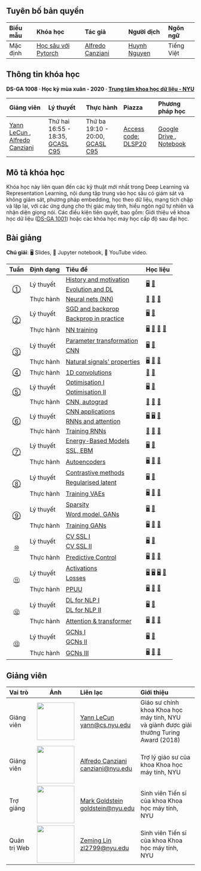## Tuyên bố bản quyền
<table>
<!-- =============================== HEADER ================================ -->
  <thead>
    <tr>
      <th align="left">Biểu mẫu</th>
      <th align="left">Khóa học</th>
      <th align="left">Tác giả</th>
      <th align="left">Người dịch</th>
      <th align="left">Ngôn ngữ</th>
    </tr>
  </thead>
  <tbody>
<!-- =============================== BODY ================================ -->
    <tr>
      <td rowspan="1">Mặc định</td>
      <td rowspan="1"><a href="https://www.youtube.com/playlist?list=PLLHTzKZzVU9eaEyErdV26ikyolxOsz6mq">Học sâu với Pytorch</td>
      <td rowspan="1"><a href="https://twitter.com/alfcnz">Alfredo Canziani</td>
      <td rowspan="1"><a href="/https:/twitter.com/NguynTnHuynh1">Huynh Nguyen</td>
      <td rowspan="1">Tiếng Việt</td>
    </tr>
  </tbody>
</table>

## Thông tin khóa học

**DS-GA 1008 · Học kỳ mùa xuân - 2020 · [Trung tâm khoa học dữ liệu - NYU](http://cds.nyu.edu/)**

<table>
<!-- =============================== HEADER ================================ -->
  <thead>
    <tr>
      <th align="left">Giảng viên</th>
      <th align="left">Lý thuyết</th>
      <th align="left">Thực hành</th>
      <th align="left">Piazza</th>
      <th align="left">Phương pháp học</th>
    </tr>
  </thead>
  <tbody>
<!-- =============================== BODY ================================ -->
    <tr>
      <td rowspan="1"><a href="http://yann.lecun.com/">Yann LeCun , <a href="https://twitter.com/alfcnz">Alfredo Canziani</td>
      <td rowspan="1"> Thứ hai 16:55 - 18:35, <a href="http://library.nyu.edu/services/campus-media/classrooms/gcasl-c95/">GCASL C95</td>
      <td rowspan="1"> Thứ ba 19:10 - 20:00, <a href="http://library.nyu.edu/services/campus-media/classrooms/gcasl-c95/">GCASL C95</td>
      <td rowspan="1"><a href="https://piazza.com/nyu/spring2020/dsga1008/home">Access code: DLSP20</td>
      <td rowspan="1"><a href="https://bitly.com/DLSP20">Google Drive , <a href="https://github.com/Atcold/pytorch-Deep-Learning">Notebook</td>
    </tr>
  </tbody>
</table>
    
## Mô tả khóa học

Khóa học này liên quan đến các kỹ thuật mới nhất trong Deep Learning và Representation Learning, nội dung tập trung vào học sâu có giám sát và không giám sát, phương pháp embedding, học theo dữ liệu, mạng tích chập và lặp lại, với các ứng dụng cho thị giác máy tính, hiểu ngôn ngữ tự nhiên và nhận diện giọng nói. Các điều kiện tiên quyết, bao gồm: Giới thiệu về khoa học dữ liệu ([DS-GA 1001](https://cds.nyu.edu/academics/ms-curriculum/)) hoặc các khóa học máy học cấp độ sau đại học.

## Bài giảng

**Chú giải**: 🖥 Slides, 📓 Jupyter notebook, 🎥 YouTube video.

<table>
<!-- =============================== HEADER ================================ -->
  <thead>
    <tr>
      <th>Tuần</th>
      <th align="left">Định dạng</th>
      <th align="left">Tiêu đề</th>
      <th align="left">Học liệu</th>
    </tr>
  </thead>
  <tbody>
<!-- =============================== WEEK 1 ================================ -->
    <tr>
      <td rowspan="3" align="center"><a href="en/week01/01">①</a></td>
      <td rowspan="2">Lý thuyết</td>
      <td><a href="en/week01/01-1">History and motivation</a></td>
      <td rowspan="2">
        <a href="https://drive.google.com/open?id=1Q7LtZyIS1f3TfeTGll3aDtWygh3GAfCb">🖥️</a>
        <a href="https://www.youtube.com/watch?v=0bMe_vCZo30">🎥</a>
      </td>
    </tr>
    <tr><td><a href="en/week01/01-2">Evolution and DL</a></td></tr>
    <tr>
      <td rowspan="1">Thực hành</td>
      <td><a href="en/week01/01-3">Neural nets (NN)</a></td>
      <td>
        <a href="https://github.com/Atcold/pytorch-Deep-Learning/blob/master/01-tensor_tutorial.ipynb">📓</a>
        <a href="https://github.com/Atcold/pytorch-Deep-Learning/blob/master/02-space_stretching.ipynb">📓</a>
        <a href="https://www.youtube.com/watch?v=5_qrxVq1kvc">🎥</a>
      </td>
    </tr>
<!-- =============================== WEEK 2 ================================ -->
    <tr>
      <td rowspan="3" align="center"><a href="en/week02/02">②</a></td>
      <td rowspan="2">Lý thuyết</td>
      <td><a href="en/week02/02-1">SGD and backprop</a></td>
      <td rowspan="2">
        <a href="https://drive.google.com/open?id=1w2jV_BT2hWzfOKBR02x_rB4-dfVUI6SR">🖥️</a>
        <a href="https://www.youtube.com/watch?v=d9vdh3b787Y">🎥</a>
      </td>
    </tr>
    <tr><td><a href="en/week02/02-2">Backprop in practice</a></td></tr>
    <tr>
      <td rowspan="1">Thực hành</td>
      <td><a href="en/week02/02-3">NN training</a></td>
      <td>
        <a href="https://github.com/Atcold/pytorch-Deep-Learning/blob/master/slides/01%20-%20Spiral%20classification.pdf">🖥</a>
        <a href="https://github.com/Atcold/pytorch-Deep-Learning/blob/master/04-spiral_classification.ipynb">📓</a>
        <a href="https://github.com/Atcold/pytorch-Deep-Learning/blob/master/05-regression.ipynb">📓</a>
        <a href="https://www.youtube.com/watch?v=WAn6lip5oWk">🎥</a>
      </td>
    </tr>
<!-- =============================== WEEK 3 ================================ -->
    <tr>
      <td rowspan="3" align="center"><a href="en/week03/03">③</a></td>
      <td rowspan="2">Lý thuyết</td>
      <td><a href="en/week03/03-1">Parameter transformation</a></td>
      <td rowspan="2">
        <a href="https://drive.google.com/open?id=18UFaOGNKKKO5TYnSxr2b8dryI-PgZQmC">🖥️</a>
        <a href="https://youtu.be/FW5gFiJb-ig">🎥</a>
      </td>
    </tr>
    <tr><td><a href="en/week03/03-2">CNN</a></td></tr>
    <tr>
      <td rowspan="1">Thực hành</td>
      <td><a href="en/week03/03-3">Natural signals' properties</a></td>
      <td>
        <a href="https://github.com/Atcold/pytorch-Deep-Learning/blob/master/slides/02%20-%20CNN.pdf">🖥</a>
        <a href="https://github.com/Atcold/pytorch-Deep-Learning/blob/master/06-convnet.ipynb">📓</a>
        <a href="https://youtu.be/kwPWpVverkw">🎥</a>
      </td>
    </tr>
<!-- =============================== WEEK 4 ================================ -->
    <tr>
      <td rowspan="1" align="center"><a href="en/week04/04">④</a></td>
      <td rowspan="1">Thực hành</td>
      <td><a href="en/week04/04-1">1D convolutions</a></td>
      <td>
        <a href="https://github.com/Atcold/pytorch-Deep-Learning/blob/master/07-listening_to_kernels.ipynb">📓</a>
        <a href="https://youtu.be/OrBEon3VlQg">🎥</a>
      </td>
    </tr>
<!-- =============================== WEEK 5 ================================ -->
    <tr>
      <td rowspan="3" align="center"><a href="en/week05/05">⑤</a></td>
      <td rowspan="2">Lý thuyết</td>
      <td><a href="en/week05/05-1">Optimisation I</a></td>
      <td rowspan="2">
        <a href="https://drive.google.com/open?id=1pwlGN6hDFfEYQqBqcMjWbe4yfBDTxsab">🖥️</a>
        <a href="https://youtu.be/--NZb480zlg">🎥</a>
      </td>
    </tr>
    <tr><td><a href="en/week05/05-2">Optimisation II</a></td></tr>
    <tr>
      <td rowspan="1">Thực hành</td>
      <td><a href="en/week05/05-3">CNN, autograd</a></td>
      <td>
        <a href="https://github.com/Atcold/pytorch-Deep-Learning/blob/master/03-autograd_tutorial.ipynb">📓</a>
        <a href="https://github.com/Atcold/pytorch-Deep-Learning/blob/master/extra/b-custom_grads.ipynb">📓</a>
        <a href="https://youtu.be/eEzCZnOFU1w">🎥</a>
      </td>
    </tr>
<!-- =============================== WEEK 6 ================================ -->
    <tr>
      <td rowspan="3" align="center"><a href="en/week06/06">⑥</a></td>
      <td rowspan="2">Lý thuyết</td>
      <td><a href="en/week06/06-1">CNN applications</a></td>
      <td rowspan="2">
        <a href="https://drive.google.com/open?id=1opT7lV0IRYJegtZjuHsKhlsM5L7GpGL1">🖥️</a>
        <a href="https://drive.google.com/open?id=1sdeVBC3nuh5Zkm2sqzdScEicRvLc_v-F">🖥️</a>
        <a href="https://youtu.be/ycbMGyCPzvE">🎥</a>
      </td>
    </tr>
    <tr><td><a href="en/week06/06-2">RNNs and attention</a></td></tr>
    <tr>
      <td rowspan="1">Thực hành</td>
      <td><a href="en/week06/06-3">Training RNNs</a></td>
      <td>
        <a href="https://github.com/Atcold/pytorch-Deep-Learning/blob/master/08-seq_classification.ipynb">📓</a>
        <a href="https://github.com/Atcold/pytorch-Deep-Learning/blob/master/09-echo_data.ipynb">📓</a>
        <a href="https://youtu.be/8cAffg2jaT0">🎥</a>
      </td>
    </tr>
<!-- =============================== WEEK 7 ================================ -->
    <tr>
      <td rowspan="3" align="center"><a href="en/week07/07">⑦</a></td>
      <td rowspan="2">Lý thuyết</td>
      <td><a href="en/week07/07-1">Energy-Based Models</a></td>
      <td rowspan="2">
        <a href="https://drive.google.com/open?id=1z8Dz1YtkOEJpU-gh5RIjORs3GGqkYJQa">🖥️</a>
        <a href="https://youtu.be/tVwV14YkbYs">🎥</a>
      </td>
    </tr>
    <tr><td><a href="en/week07/07-2">SSL, EBM</a></td></tr>
    <tr>
      <td rowspan="1">Thực hành</td>
      <td><a href="en/week07/07-3">Autoencoders</a></td>
      <td>
        <a href="https://github.com/Atcold/pytorch-Deep-Learning/blob/master/slides/05%20-%20Generative%20models.pdf">🖥️</a>
        <a href="https://github.com/Atcold/pytorch-Deep-Learning/blob/master/10-autoencoder.ipynb">📓</a>
        <a href="https://youtu.be/bggWQ14DD9M">🎥</a>
      </td>
    </tr>
<!-- =============================== WEEK 8 ================================ -->
    <tr>
      <td rowspan="3" align="center"><a href="en/week08/08">⑧</a></td>
      <td rowspan="2">Lý thuyết</td>
      <td><a href="en/week08/08-1">Contrastive methods</a></td>
      <td rowspan="2">
        <a href="https://drive.google.com/open?id=1Zo_PyBEO6aNt0GV74kj8MQL7kfHdIHYO">🖥️</a>
        <a href="https://youtu.be/ZaVP2SY23nc">🎥</a>
      </td>
    </tr>
    <tr><td><a href="en/week08/08-2">Regularised latent</a></td></tr>
    <tr>
      <td rowspan="1">Thực hành</td>
      <td><a href="en/week08/08-3">Training VAEs</a></td>
      <td>
        <a href="https://github.com/Atcold/pytorch-Deep-Learning/blob/master/slides/05%20-%20Generative%20models.pdf">🖥️</a>
        <a href="https://github.com/Atcold/pytorch-Deep-Learning/blob/master/11-VAE.ipynb">📓</a>
        <a href="https://youtu.be/7Rb4s9wNOmc">🎥</a>
      </td>
    </tr>
<!-- =============================== WEEK 9 ================================ -->
    <tr>
      <td rowspan="3" align="center"><a href="en/week09/09">⑨</a></td>
      <td rowspan="2">Lý thuyết</td>
      <td><a href="en/week09/09-1">Sparsity</a></td>
      <td rowspan="2">
        <a href="https://drive.google.com/open?id=1wJRzhjSqlrSqEpX4Omagb_gdIkQ5f-6K">🖥️</a>
        <a href="https://youtu.be/Pgct8PKV7iw">🎥</a>
      </td>
    </tr>
    <tr><td><a href="en/week09/09-2">Word model, GANs</a></td></tr>
    <tr>
      <td rowspan="1">Thực hành</td>
      <td><a href="en/week09/09-3">Training GANs</a></td>
      <td>
        <a href="https://github.com/Atcold/pytorch-Deep-Learning/blob/master/slides/05%20-%20Generative%20models.pdf">🖥️</a>
        <a href="https://github.com/pytorch/examples/tree/master/dcgan">📓</a>
        <a href="https://youtu.be/xYc11zyZ26M">🎥</a>
      </td>
    </tr>
<!-- =============================== WEEK 10 =============================== -->
    <tr>
      <td rowspan="3" align="center"><a href="en/week10/10">⑩</a></td>
      <td rowspan="2">Lý thuyết</td>
      <td><a href="en/week10/10-1">CV SSL I</a></td>
      <td rowspan="2">
        <a href="https://drive.google.com/open?id=16lsnDN2HIBTcRucbVKY5B_U16c0tNQhR">🖥️</a>
        <a href="https://youtu.be/0KeR6i1_56g">🎥</a>
      </td>
    </tr>
    <tr><td><a href="en/week10/10-2">CV SSL II</a></td></tr>
    <tr>
      <td rowspan="1">Thực hành</td>
      <td><a href="en/week10/10-3">Predictive Control</a></td>
      <td>
        <a href="https://github.com/Atcold/pytorch-Deep-Learning/blob/master/slides/09%20-%20Controller%20learning.pdf">🖥️</a>
        <a href="https://github.com/Atcold/pytorch-Deep-Learning/blob/master/14-truck_backer-upper.ipynb">📓</a>
        <a href="https://youtu.be/A3klBqEWR-I">🎥</a>
      </td>
    </tr>
<!-- =============================== WEEK 11 =============================== -->
    <tr>
      <td rowspan="3" align="center"><a href="en/week11/11">⑪</a></td>
      <td rowspan="2">Lý thuyết</td>
      <td><a href="en/week11/11-1">Activations</a></td>
      <td rowspan="2">
        <a href="https://drive.google.com/file/d/1AzFVLG7D4NK6ugh60f0cJQGYF5OL2sUB">🖥️</a>
        <a href="https://drive.google.com/file/d/1rkiZy0vjZqE2w7baVWvxwfAGae0Eh1Wm">🖥️</a>
        <a href="https://drive.google.com/file/d/1tryOlVAFmazLLZusD2-UfReFMkPk5hPk">🖥️</a>
        <a href="https://youtu.be/bj1fh3BvqSU">🎥</a>
      </td>
    </tr>
    <tr><td><a href="en/week11/11-2">Losses</a></td></tr>
    <tr>
      <td rowspan="1">Thực hành</td>
      <td><a href="en/week11/11-3">PPUU</a></td>
      <td>
        <a href="http://bit.ly/PPUU-slides">🖥️</a>
        <a href="http://bit.ly/PPUU-code">📓</a>
        <a href="https://youtu.be/VcrCr-KNBHc">🎥</a>
      </td>
    </tr>
<!-- =============================== WEEK 12 =============================== -->
    <tr>
      <td rowspan="3" align="center"><a href="en/week12/12">⑫</a></td>
      <td rowspan="2">Lý thuyết</td>
      <td><a href="en/week12/12-1">DL for NLP I</a></td>
      <td rowspan="2">
        <a href="https://drive.google.com/file/d/149m3wRavTp4DQZ6RJTej8KP8gv4jnkPW/">🖥️</a>
        <a href="https://youtu.be/6D4EWKJgNn0">🎥</a>
      </td>
    </tr>
    <tr><td><a href="en/week12/12-2">DL for NLP II</a></td></tr>
    <tr>
      <td rowspan="1">Thực hành</td>
      <td><a href="en/week12/12-3">Attention & transformer</a></td>
      <td>
        <a href="https://github.com/Atcold/pytorch-Deep-Learning/blob/master/slides/10%20-%20Attention%20%26%20transformer.pdf">🖥️</a>
        <a href="https://github.com/Atcold/pytorch-Deep-Learning/blob/master/15-transformer.ipynb">📓</a>
        <a href="https://youtu.be/f01J0Dri-6k">🎥</a>
      </td>
    </tr>
<!-- =============================== WEEK 13 =============================== -->
    <tr>
      <td rowspan="3" align="center"><a href="en/week13/13">⑬</a></td>
      <td rowspan="2">Lý thuyết</td>
      <td><a href="en/week13/13-1">GCNs I</a></td>
      <td rowspan="2">
        <a href="https://drive.google.com/file/d/1oq-nZE2bEiQjqBlmk5_N_rFC8LQY0jQr/">🖥️</a>
        <a href="https://youtu.be/Iiv9R6BjxHM">🎥</a>
      </td>
    </tr>
    <tr><td><a href="en/week13/13-2">GCNs II</a></td></tr>
    <tr>
      <td rowspan="1">Thực hành</td>
      <td><a href="en/week13/13-3">GCNs III</a></td>
      <td>
        <a href="https://github.com/Atcold/pytorch-Deep-Learning/blob/master/slides/11%20-%20GCN.pdf">🖥️</a>
        <a href="https://github.com/Atcold/pytorch-Deep-Learning/blob/master/16-gated_GCN.ipynb">📓</a>
        <a href="https://youtu.be/2aKXWqkbpWg">🎥</a>
      </td>
    </tr>
  </tbody>
</table>


## Giảng viên

| Vai trò | Ảnh | Liên lạc | Giới thiệu |
|:-----|:-----:|:--------|:------|
|Giảng viên|<img src="http://yann.lecun.com/ex/images/ylc-thumb.jpeg" width="100" height="100">|<a href="https://twitter.com/ylecun">Yann LeCun</a><br>yann@cs.nyu.edu|Giáo sư chính khoa Khoa học máy tính, NYU <br>và giành được giải thưởng Turing Award (2018)|
|Giảng viên|<img src="https://avatars1.githubusercontent.com/u/2119355" width="100" height="100">|<a href="https://twitter.com/alfcnz">Alfredo Canziani</a><br>canziani@nyu.edu|Trợ lý giáo sư của khoa Khoa học máy tính, NYU|
|Trợ giảng|<img src="https://pbs.twimg.com/profile_images/1186879808845860864/czRv3g1G_400x400.jpg" width="100" height="100">|<a href="https://twitter.com/marikgoldstein">Mark Goldstein</a><br>goldstein@nyu.edu|Sinh viên Tiến sĩ của khoa Khoa học máy tính, NYU|
|Quản trị Web|<img src="https://pbs.twimg.com/profile_images/673997980370927616/vMXf545j_400x400.jpg" width="100" height="100">|<a href="https://twitter.com/ebetica">Zeming Lin</a><br>zl2799@nyu.edu|Sinh viên Tiến sĩ của khoa Khoa học máy tính, NYU|
